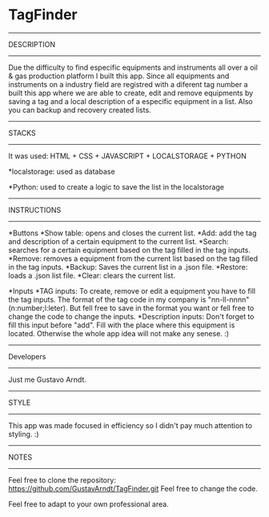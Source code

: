 # TagFinder
 -----------
 DESCRIPTION
 ***********
 
 Due the difficulty to find especific equipments and instruments all over a oil & gas production platform
 I built this app.
 Since all equipments and instruments on a industry field are registred with a diferent tag number a built this app
 where we are able to create, edit and remove equipments by saving a tag and a local description of a especific
 equipment in a list.
 Also you can backup and recovery created lists.
 
------
STACKS
******
It was used: HTML + CSS + JAVASCRIPT + LOCALSTORAGE + PYTHON


*localstorage: used as database

*Python: used to create a logic to save the list in the localstorage 
 
 
 ------------
 INSTRUCTIONS
 ************
 
 *Buttons
 	*Show table: opens and closes the current list.
 	*Add: add the tag and description of a certain equipment to the current list.
 	*Search: searches for a certain equipment based on the tag filled in the tag inputs.
 	*Remove: removes a equipment from the current list based on the tag filled in the tag inputs.
 	*Backup: Saves the current list in a .json file.
 	*Restore: loads a .json list file.
 	*Clear: clears the current list.
 	
 *Inputs
 	*TAG inputs: To create, remove or edit a equipment you have to fill the tag inputs. The format of the tag code
 	in my company is "nn-ll-nnnn"(n:number;l:leter). But fell free to save in the format you want or fell
 	free to change the code to change the inputs.
 	*Description inputs: Don't forget to fill this input before "add". Fill with the place where this equipment is located. 
 	Otherwise the whole app idea will not make any senese. :)
 	 
----------
Developers
**********
Just me Gustavo Arndt.

-----
STYLE
*****
This app was made focused in efficiency so I didn't pay much attention to styling. :)


-----
NOTES
*****

Feel free to clone the repository: https://github.com/GustavArndt/TagFinder.git
Feel free to change the code.

Feel free to adapt to your own professional area. 
